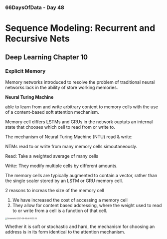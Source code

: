 ### 66DaysOfData - Day 48

# Sequence Modeling: Recurrent and Recursive Nets

## Deep Learning Chapter 10

### Explicit Memory

Memory networks introduced to resolve the problem of traditional neural networks lack in the ability of store working memories.

**Neural Turing Machine**

able to learn from and write arbitrary content to memory cells with the use of a content-based soft attention mechanism.

Memory cell differs LSTMs and GRUs in the network ouptuts an internal state that chooses which cell to read from or write to.

The mechanism of Neural Turing Machine (NTU) read & write:

NTMs read to or write from many memory cells simoutaneously.

Read: Take a weighted average of many cells

Write: They modify multiple cells by different amounts.

The memory cells are typically augmented to contain a vector, rather than the single scaler stored by an LSTM or GRU memory cell. 

2 reasons to increas the size of the memory cell

1. We have increased the cost of accessing a memory cell
2. They allow for content based addressing, where the weight used to read to or write from a cell is a function of that cell.



<img src="/Users/hirahtang/Library/Application Support/typora-user-images/Screenshot 2021-09-06 at 00.03.33.png" alt="Screenshot 2021-09-06 at 00.03.33" style="zoom:40%;" />



Whether it is soft or stochastic and hard, the mechanism for choosing an address is in its form identical to the attention mechanism.